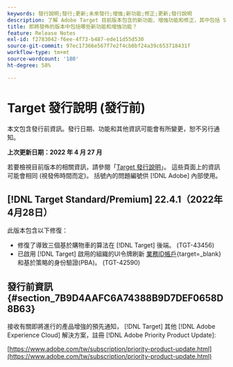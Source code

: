 ```yaml
---
keywords: 發行說明;發行;更新;未來發行;增強;新功能;修正;更新;發行說明
description: 了解 Adobe Target 目前版本包含的新功能、增強功能和修正，其中包括 SDK、API 和 JavaScript 程式庫。
title: 即將發佈的版本中包括哪些新功能和增強功能？
feature: Release Notes
exl-id: f2783042-f6ee-4f73-b487-ede11d55d530
source-git-commit: 97ec17366e567f7e2f4cb0bf24a39c653718431f
workflow-type: tm+mt
source-wordcount: '180'
ht-degree: 58%

---
```


# Target 發行說明 (發行前)

本文包含發行前資訊。發行日期、功能和其他資訊可能會有所變更，恕不另行通知。

**上次更新日期：2022 年 4 月 27 月**

若要檢視目前版本的相關資訊，請參閱「[Target 發行說明](release-notes.md)」。 這些頁面上的資訊可能會相同 (視發佈時間而定)。 括號內的問題編號供 [!DNL Adobe] 內部使用。

## [!DNL Target Standard/Premium] 22.4.1（2022年4月28日）

此版本包含以下修復：

* 修復了導致三個基於購物車的算法在 [!DNL Target] 後端。 (TGT-43456)
* 已啟用 [!DNL Target] 啟用的組織的UI令牌刷新 [業務ID帳戶](https://helpx.adobe.com/enterprise/using/identity.html){target=_blank}和基於策略的身份驗證(PBA)。 (TGT-42590)

## 發行前資訊 {#section_7B9D4AAFC6A74388B9D7DEF0658D8B63}

接收有關即將進行的產品增強的預先通知， [!DNL Target] 其他 [!DNL Adobe Experience Cloud] 解決方案，註冊 [!DNL Adobe Priority Product Update]:

[https://www.adobe.com/tw/subscription/priority-product-update.html](https://www.adobe.com/tw/subscription/priority-product-update.html)
